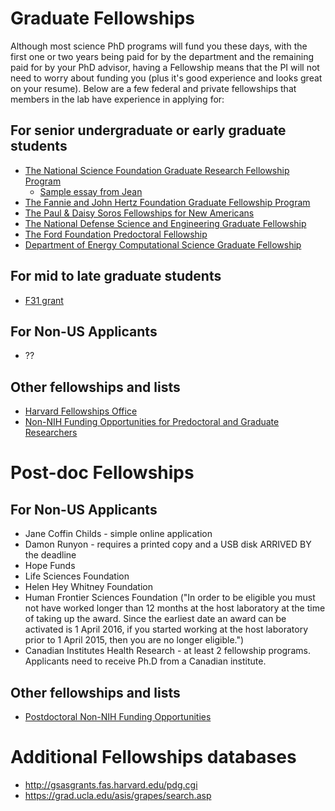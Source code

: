 # Graduate Fellowships

Although most science PhD programs will fund you these days, with the first one or two years being paid for by the department and the remaining paid for by your PhD advisor, having a Fellowship means that the PI will not need to worry about funding you (plus it's good experience and looks great on your resume). Below are a few federal and private fellowships that members in the lab have experience in applying for:

## For senior undergraduate or early graduate students 
- [The National Science Foundation Graduate Research Fellowship Program](http://www.nsfgrfp.org/)
  - [Sample essay from Jean](http://jefworks.com/portfolio/nsf-grfp-sample-essays-and-advice/)
- [The Fannie and John Hertz Foundation Graduate Fellowship Program](http://www.hertzfoundation.org/dx/fellowships/fellowshipaward.aspx)
- [The Paul & Daisy Soros Fellowships for New Americans](http://www.pdsoros.org/)
- [The National Defense Science and Engineering Graduate Fellowship](http://ndseg.asee.org/)
- [The Ford Foundation Predoctoral Fellowship](http://sites.nationalacademies.org/PGA/FordFellowships/PGA_047958)
- [Department of Energy Computational Science Graduate Fellowship](http://www.krellinst.org/csgf/)

## For mid to late graduate students 
- [F31 grant](http://grants.nih.gov/grants/funding/ac_search_results.htm?text_curr=f31&Search_Type=Activity)

## For Non-US Applicants
- ??

## Other fellowships and lists
- [Harvard Fellowships Office](https://www.gsas.harvard.edu/current_students/fellowships_office.php) 
- [Non-NIH Funding Opportunities for Predoctoral and Graduate Researchers](http://www.fic.nih.gov/Funding/NonNIH/Pages/predoctoral-graduate.aspx)

# Post-doc Fellowships

## For Non-US Applicants
- Jane Coffin Childs - simple online application 
- Damon Runyon - requires a printed copy and a USB disk ARRIVED BY the deadline 
- Hope Funds 
- Life Sciences Foundation 
- Helen Hey Whitney Foundation 
- Human Frontier Sciences Foundation ("In order to be eligible you must not have worked longer than 12 months at the host laboratory at the time of taking up the award. Since the earliest date an award can be activated is 1 April 2016, if you started working at the host laboratory prior to 1 April 2015, then you are no longer eligible.")
- Canadian Institutes Health Research - at least 2 fellowship programs. Applicants need to receive Ph.D from a Canadian institute.

## Other fellowships and lists
- [Postdoctoral Non-NIH Funding Opportunities](http://www.fic.nih.gov/Funding/NonNIH/Pages/postdoctoral.aspx)


# Additional Fellowships databases

- http://gsasgrants.fas.harvard.edu/pdg.cgi
- https://grad.ucla.edu/asis/grapes/search.asp

